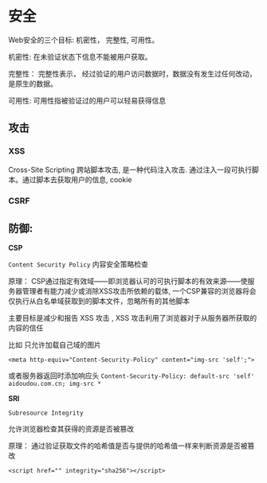 # 安全

Web安全的三个目标: 机密性， 完整性, 可用性。

机密性:  在未验证状态下信息不能被用户获取。

完整性： 完整性表示，	经过验证的用户访问数据时，数据没有发生过任何改动，是原生的数据。

可用性: 可用性指被验证过的用户可以轻易获得信息

## 攻击

### XSS

Cross-Site Scripting 跨站脚本攻击,  是一种代码注入攻击. 通过注入一段可执行脚本。通过脚本去获取用户的信息, cookie



### CSRF





## 防御:

**CSP**

`Content Security Policy` 内容安全策略检查

原理： CSP通过指定有效域——即浏览器认可的可执行脚本的有效来源——使服务器管理者有能力减少或消除XSS攻击所依赖的载体, 一个CSP兼容的浏览器将会仅执行从白名单域获取到的脚本文件，忽略所有的其他脚本

主要目标是减少和报告 XSS 攻击 , XSS 攻击利用了浏览器对于从服务器所获取的内容的信任

比如 只允许加载自己域的图片

`<meta http-equiv="Content-Security-Policy" content="img-src 'self';">`

或者服务器返回时添加响应头 `Content-Security-Policy: default-src 'self' aidoudou.com.cn; img-src *`



**SRI**

`Subresource Integrity `

允许浏览器检查其获得的资源是否被篡改

原理： 通过验证获取文件的哈希值是否与提供的哈希值一样来判断资源是否被篡改

`<script href="" integrity="sha256"></script>`


